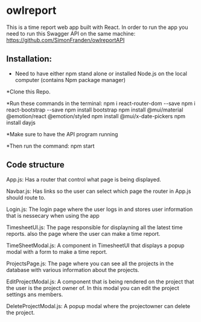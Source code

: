 # owlreport
This is a time report web app built with React. In order to run the app you need to run this Swagger API on the same machine: https://github.com/SimonFranden/owlreportAPI

Installation:
----
* Need to have either npm stand alone or installed Node.js on the local computer (contains Npm package manager)

*Clone this Repo.
 
 *Run these commands in the terminal:
  npm i react-router-dom --save
  npm i react-bootstrap --save
  npm install bootstrap
  npm install @mui/material @emotion/react @emotion/styled
  npm install @mui/x-date-pickers
  npm install dayjs

*Make sure to have the API program running

*Then run the command: npm start


Code structure
---
App.js: Has a router that control what page is being displayed.

Navbar.js: Has links so the user can select which page the router in App.js should route to.

Login.js: The login page where the user logs in and stores user information that is nessecary when using the app

TimesheetUI.js: The page responsible for displayning all the latest time reports. also the page where the user can make a time report.

TimeSheetModal.js: A component in TimesheetUI that displays a popup modal with a form to make a time report.

ProjectsPage.js: The page where you can see all the projects in the database with various information about the projects.

EditProjectModal.js: A component that is being rendered on the project that the user is the project owner of. In this modal you can edit the project settings ans members.

DeleteProjectModal.js: A popup modal where the projectowner can delete the project.
